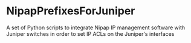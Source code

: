 # NipapPrefixesForJuniper
A set of Python scripts to integrate Nipap IP management software with Juniper switches in order to set IP ACLs on the Juniper's interfaces
